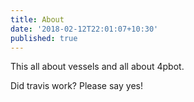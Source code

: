 ```yaml
---
title: About
date: '2018-02-12T22:01:07+10:30'
published: true
---
```


This all about vessels and all about 4pbot.

Did travis work? Please say yes!
